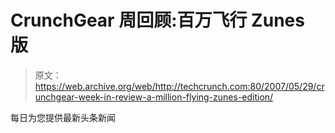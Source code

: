 # CrunchGear 周回顾:百万飞行 Zunes 版

> 原文：<https://web.archive.org/web/http://techcrunch.com:80/2007/05/29/crunchgear-week-in-review-a-million-flying-zunes-edition/>

每日为您提供最新头条新闻
